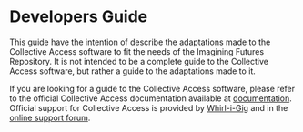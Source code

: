 # Developers Guide

This guide have the intention of describe the adaptations made to the Collective Access software to fit the needs of the Imagining Futures Repository. It is not intended to be a complete guide to the Collective Access software, but rather a guide to the adaptations made to it.

If you are looking for a guide to the Collective Access software, please refer to the official Collective Access documentation available at [documentation](https://manual.collectiveaccess.org/). Official support for Collective Access is provided by [Whirl-i-Gig](https://www.whirl-i-gig.com/) and in the [online support forum](https://support.collectiveaccess.org/).

```{tableofcontents}
```
